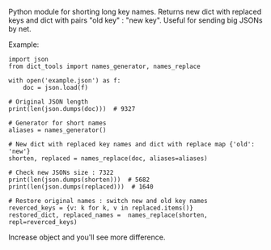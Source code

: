 Python module for shorting long key names. Returns new dict with replaced keys and dict with pairs "old key" : "new key". Useful for sending big JSONs by net.

Example:

    import json
    from dict_tools import names_generator, names_replace

    with open('example.json') as f:
        doc = json.load(f)

    # Original JSON length
    print(len(json.dumps(doc)))  # 9327

    # Generator for short names
    aliases = names_generator()
    
    # New dict with replaced key names and dict with replace map {'old': 'new'}
    shorten, replaced = names_replace(doc, aliases=aliases)

    # Check new JSONs size : 7322
    print(len(json.dumps(shorten)))  # 5682
    print(len(json.dumps(replaced)))  # 1640

    # Restore original names : switch new and old key names
    reverced_keys = {v: k for k, v in replaced.items()}
    restored_dict, replaced_names =  names_replace(shorten, repl=reverced_keys) 

Increase object and you'll see more difference.
